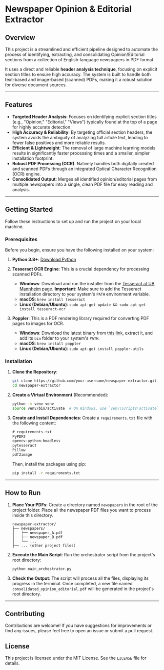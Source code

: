 # Newspaper Opinion & Editorial Extractor

## Overview

This project is a streamlined and efficient pipeline designed to automate the process of identifying, extracting, and consolidating Opinion/Editorial sections from a collection of English-language newspapers in PDF format.

It uses a direct and reliable **header analysis technique**, focusing on explicit section titles to ensure high accuracy. The system is built to handle both text-based and image-based (scanned) PDFs, making it a robust solution for diverse document sources.

---

## Features

-   **Targeted Header Analysis**: Focuses on identifying explicit section titles (e.g., "Opinion," "Editorial," "Views") typically found at the top of a page for highly accurate detection.
-   **High Accuracy & Reliability**: By targeting official section headers, the system avoids the ambiguity of analyzing full article text, leading to fewer false positives and more reliable results.
-   **Efficient & Lightweight**: The removal of large machine learning models results in significantly faster processing times and a smaller, simpler installation footprint.
-   **Robust PDF Processing (OCR)**: Natively handles both digitally created and scanned PDFs through an integrated Optical Character Recognition (OCR) engine.
-   **Consolidated Output**: Merges all identified opinion/editorial pages from multiple newspapers into a single, clean PDF file for easy reading and analysis.

---

## Getting Started

Follow these instructions to set up and run the project on your local machine.

### Prerequisites

Before you begin, ensure you have the following installed on your system:

1.  **Python 3.8+**: [Download Python](https://www.python.org/downloads/)
2.  **Tesseract OCR Engine**: This is a crucial dependency for processing scanned PDFs.
    -   **Windows**: Download and run the installer from the [Tesseract at UB Mannheim](https://github.com/UB-Mannheim/tesseract/wiki) page. **Important:** Make sure to add the Tesseract installation directory to your system's `PATH` environment variable.
    -   **macOS**: `brew install tesseract`
    -   **Linux (Debian/Ubuntu)**: `sudo apt-get update && sudo apt-get install tesseract-ocr`

3.  **Poppler**: This is a PDF rendering library required for converting PDF pages to images for OCR.
    -   **Windows**: Download the latest binary from [this link](https://github.com/oschwartz10612/poppler-windows/releases/), extract it, and add its `bin` folder to your system's `PATH`.
    -   **macOS**: `brew install poppler`
    -   **Linux (Debian/Ubuntu)**: `sudo apt-get install poppler-utils`

### Installation

1.  **Clone the Repository**:
    ```bash
    git clone https://github.com/your-username/newspaper-extractor.git
    cd newspaper-extractor
    ```

2.  **Create a Virtual Environment** (Recommended):
    ```bash
    python -m venv venv
    source venv/bin/activate  # On Windows, use `venv\Scripts\activate`
    ```

3.  **Create and Install Dependencies**:
    Create a `requirements.txt` file with the following content:
    ```txt
    # requirements.txt
    PyPDF2
    opencv-python-headless
    pytesseract
    Pillow
    pdf2image
    ```
    Then, install the packages using pip:
    ```bash
    pip install -r requirements.txt
    ```

---

## How to Run

1.  **Place Your PDFs**: Create a directory named `newspapers` in the root of the project folder. Place all the newspaper PDF files you want to process inside this directory.

    ```
    newspaper-extractor/
    ├── newspapers/
    │   ├── newspaper_A.pdf
    │   ├── newspaper_B.pdf
    │   └── ...
    ├── ... (other project files)
    ```

2.  **Execute the Main Script**:
    Run the orchestrator script from the project's root directory:
    ```bash
    python main_orchestrator.py
    ```

3.  **Check the Output**:
    The script will process all the files, displaying its progress in the terminal. Once completed, a new file named `consolidated_opinion_editorial.pdf` will be generated in the project's root directory.

---

## Contributing

Contributions are welcome! If you have suggestions for improvements or find any issues, please feel free to open an issue or submit a pull request.

## License

This project is licensed under the MIT License. See the `LICENSE` file for details.
